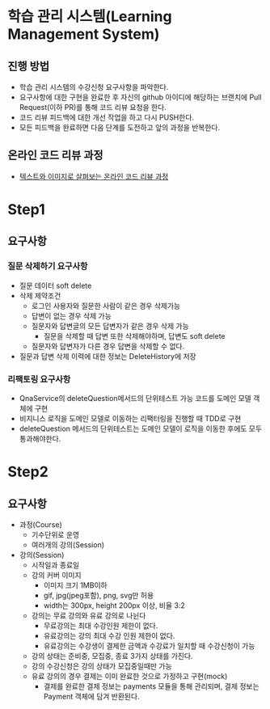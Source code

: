 # 학습 관리 시스템(Learning Management System)
## 진행 방법
* 학습 관리 시스템의 수강신청 요구사항을 파악한다.
* 요구사항에 대한 구현을 완료한 후 자신의 github 아이디에 해당하는 브랜치에 Pull Request(이하 PR)를 통해 코드 리뷰 요청을 한다.
* 코드 리뷰 피드백에 대한 개선 작업을 하고 다시 PUSH한다.
* 모든 피드백을 완료하면 다음 단계를 도전하고 앞의 과정을 반복한다.

## 온라인 코드 리뷰 과정
* [텍스트와 이미지로 살펴보는 온라인 코드 리뷰 과정](https://github.com/next-step/nextstep-docs/tree/master/codereview)


# Step1
## 요구사항
### 질문 삭제하기 요구사항
- 질문 데이터 soft delete
- 삭제 제약조건
  - 로그인 사용자와 질문한 사람이 같은 경우 삭제가능
  - 답변이 없는 경우 삭제 가능
  - 질문자와 답변글의 모든 답변자가 같은 경우 삭제 가능
    - 질문을 삭제할 때 답변 또한 삭제해야하며, 답변도 soft delete
  - 질문자와 답변자가 다른 경우 답변을 삭제할 수 없다.
- 질문과 답변 삭제 이력에 대한 정보는 DeleteHistory에 저장
### 리팩토링 요구사항
- QnaService의 deleteQuestion메서드의 단위테스트 가능 코드를 도메인 모델 객체에 구현
- 비지니스 로직을 도메인 모델로 이동하는 리팩터링을 진행할 때 TDD로 구현
- deleteQuestion 메서드의 단위테스트는 도메인 모델이 로직을 이동한 후에도 모두 통과해야한다.

# Step2
## 요구사항
- 과정(Course)
  - 기수단위로 운영
  - 여러개의 강의(Session)
- 강의(Session)
  - 시작일과 종료일
  - 강의 커버 이미지
    - 이미지 크기 1MB이하
    - gif, jpg(jpeg포함), png, svg만 허용
    - width는 300px, height 200px 이상, 비율 3:2 
  - 강의는 무료 강의와 유료 강의로 나뉜다
    - 무료강의는 최대 수강인원 제한이 없다.
    - 유료강의는 강의 최대 수강 인원 제한이 없다.
    - 유료강의는 수강생이 결제한 금액과 수강료가 일치할 때 수강신청이 가능
  - 강의 상태는 준비중, 모집중, 종료 3가지 상태를 가진다.
  - 강의 수강신청은 강의 상태가 모집중일때만 가능
  - 유료 강의의 경우 결제는 이미 완료한 것으로 가정하고 구현(mock)
    - 결제를 완료한 결제 정보는 payments 모듈을 통해 관리되며, 결제 정보는 Payment 객체에 담겨 반환된다.